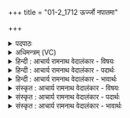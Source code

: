 +++
title = "01-2_1712 ऊर्ज्जो नपातमा"

+++
<details><summary>पदपाठः</summary>

ऊ꣣र्जः꣢। न꣡पा꣢꣯तम्। आ। हु꣣वे। अ꣣ग्नि꣢म्। पा꣣वक꣡शो꣢चिषम्। पा꣣वक꣢। शो꣣चिषम्। अस्मि꣢न्। य꣣ज्ञे꣢। स्व꣣ध्वरे꣢। सु꣣। अध्वरे꣡। १७१२।
</details>

<details><summary>अधिमन्त्रम् (VC)</summary>

- अग्निः
- विरूप आङ्गिरसः
- गायत्री
- षड्जः
</details>

<details><summary>हिन्दी : आचार्य रामनाथ वेदालंकार - विषयः</summary>

अगले मन्त्र में परमेश्वर को पुकारा गया है।
</details>

<details><summary>हिन्दी : आचार्य रामनाथ वेदालंकार - पदार्थः</summary>

पदार्थान्वय -  मैं (अस्मिन्) इस (स्वध्वरे) शुभ अहिंसाव्रताचारवाले (यज्ञे) जीवन-यज्ञ में (ऊर्जः) आत्मबल और प्राणशक्ति को (नपातम्) न गिरने देनेवाले,प्रत्युत बढ़ानेवाले, (पावकशोचिषम्) शोधक ज्योतिवाले (अग्निम्) अग्रनायक परमेश्वर को (आहुवे) पुकारता हूँ ॥२॥
</details>

<details><summary>हिन्दी : आचार्य रामनाथ वेदालंकार - भावार्थः</summary>

भावार्थ -  मनुष्यों को चाहिए कि वे परमात्मा की उपासना से सत्प्रेरणा लेकर अपने जीवन को पवित्र और उन्नत करें ॥२॥
</details>

<details><summary>संस्कृत : आचार्य रामनाथ वेदालंकार - विषयः</summary>

अथ परमेशमाह्वयति।
</details>

<details><summary>संस्कृत : आचार्य रामनाथ वेदालंकार - पदार्थः</summary>

पदार्थान्वय -  अह्म् (अस्मिन्) एतस्मिन् (स्वध्वरे) शोभनः अध्वरः अहिंसाव्रताचारः यस्मिन् तादृशे (यज्ञे) जीवनयज्ञे (ऊर्जः) आत्मबलस्य प्राणशक्तेश्च।[ऊर्ज बलप्राणनयोश्चुरादिः।] (नपातम्) न पातयितारम्,प्रत्युत वर्धकम् (पावकशोचिषम्) शोधकदीप्तिम् (अग्निम्) अग्रनेतारं परमेशम् (आहुवे) आह्वयामि ॥२॥
</details>

<details><summary>संस्कृत : आचार्य रामनाथ वेदालंकार - भावार्थः</summary>

भावार्थ -  मानवाः परमात्मोपासनया सत्प्रेरणां गृहीत्वा स्वकीयं जीवनं पावयन्तामुन्नयन्तां च ॥२॥
</details>
